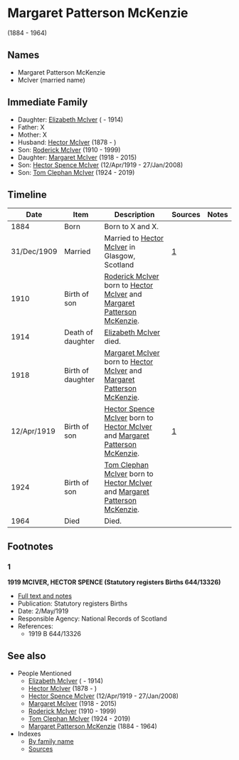 ﻿---
layout: person
subject_key: i88610293
permalink: /people/i88610293
---

# Margaret Patterson McKenzie
(1884 - 1964)

## Names

* Margaret Patterson McKenzie
* McIver (married name)

## Immediate Family

* Daughter: [Elizabeth McIver](./@80366022@-elizabeth-mciver-b-d1914.md) ( - 1914)
* Father: X
* Mother: X
* Husband: [Hector McIver](./@62168745@-hector-mciver-b1878-d.md) (1878 - )
* Son: [Roderick McIver](./@90830540@-roderick-mciver-b1910-d1999.md) (1910 - 1999)
* Daughter: [Margaret McIver](./@24380064@-margaret-mciver-b1918-d2015.md) (1918 - 2015)
* Son: [Hector Spence McIver](./@34334364@-hector-spence-mciver-b1919-4-12-d2008-1-27.md) (12/Apr/1919 - 27/Jan/2008)
* Son: [Tom Clephan McIver](./@74287888@-tom-clephan-mciver-b1924-d2019.md) (1924 - 2019)

## Timeline

Date | Item | Description | Sources | Notes
---|---|---|---|---
1884 | Born | Born to X and X. |  | 
31/Dec/1909 | Married | Married to [Hector McIver](./@62168745@-hector-mciver-b1878-d.md) in Glasgow, Scotland | [1](#1) | 
1910 | Birth of son | [Roderick McIver](./@90830540@-roderick-mciver-b1910-d1999.md) born to [Hector McIver](./@62168745@-hector-mciver-b1878-d.md) and [Margaret Patterson McKenzie](./@88610293@-margaret-patterson-mckenzie-b1884-d1964.md). |  | 
1914 | Death of daughter | [Elizabeth McIver](./@80366022@-elizabeth-mciver-b-d1914.md) died. |  | 
1918 | Birth of daughter | [Margaret McIver](./@24380064@-margaret-mciver-b1918-d2015.md) born to [Hector McIver](./@62168745@-hector-mciver-b1878-d.md) and [Margaret Patterson McKenzie](./@88610293@-margaret-patterson-mckenzie-b1884-d1964.md). |  | 
12/Apr/1919 | Birth of son | [Hector Spence McIver](./@34334364@-hector-spence-mciver-b1919-4-12-d2008-1-27.md) born to [Hector McIver](./@62168745@-hector-mciver-b1878-d.md) and [Margaret Patterson McKenzie](./@88610293@-margaret-patterson-mckenzie-b1884-d1964.md). | [1](#1) | 
1924 | Birth of son | [Tom Clephan McIver](./@74287888@-tom-clephan-mciver-b1924-d2019.md) born to [Hector McIver](./@62168745@-hector-mciver-b1878-d.md) and [Margaret Patterson McKenzie](./@88610293@-margaret-patterson-mckenzie-b1884-d1964.md). |  | 
1964 | Died | Died. |  | 

## Footnotes

### 1

**1919 MCIVER, HECTOR SPENCE (Statutory registers Births 644/13326)**

* [Full text and notes](../sources/@43040640@-1919-mciver,-hector-spence-statutory-registers-births-644-13326-.md)
* Publication: Statutory registers Births
* Date: 2/May/1919
* Responsible Agency: National Records of Scotland
* References: 
  * 1919 B 644/13326


## See also

- People Mentioned
  - [Elizabeth McIver](./@80366022@-elizabeth-mciver-b-d1914.md) ( - 1914)
  - [Hector McIver](./@62168745@-hector-mciver-b1878-d.md) (1878 - )
  - [Hector Spence McIver](./@34334364@-hector-spence-mciver-b1919-4-12-d2008-1-27.md) (12/Apr/1919 - 27/Jan/2008)
  - [Margaret McIver](./@24380064@-margaret-mciver-b1918-d2015.md) (1918 - 2015)
  - [Roderick McIver](./@90830540@-roderick-mciver-b1910-d1999.md) (1910 - 1999)
  - [Tom Clephan McIver](./@74287888@-tom-clephan-mciver-b1924-d2019.md) (1924 - 2019)
  - [Margaret Patterson McKenzie](./@88610293@-margaret-patterson-mckenzie-b1884-d1964.md) (1884 - 1964)
- Indexes
  - [By family name](../index-by-family-name.md)
  - [Sources](../index-of-sources-by-title.md)

